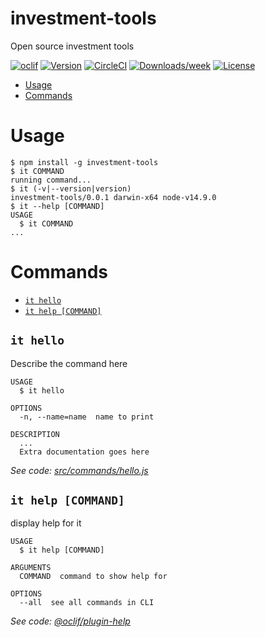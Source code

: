 investment-tools
================

Open source investment tools

[![oclif](https://img.shields.io/badge/cli-oclif-brightgreen.svg)](https://oclif.io)
[![Version](https://img.shields.io/npm/v/investment-tools.svg)](https://npmjs.org/package/investment-tools)
[![CircleCI](https://circleci.com/gh/https://github.com/lauksas/investment-tools/investment-tools/tree/master.svg?style=shield)](https://circleci.com/gh/https://github.com/lauksas/investment-tools/investment-tools/tree/master)
[![Downloads/week](https://img.shields.io/npm/dw/investment-tools.svg)](https://npmjs.org/package/investment-tools)
[![License](https://img.shields.io/npm/l/investment-tools.svg)](https://github.com/https://github.com/lauksas/investment-tools/investment-tools/blob/master/package.json)

<!-- toc -->
* [Usage](#usage)
* [Commands](#commands)
<!-- tocstop -->
# Usage
<!-- usage -->
```sh-session
$ npm install -g investment-tools
$ it COMMAND
running command...
$ it (-v|--version|version)
investment-tools/0.0.1 darwin-x64 node-v14.9.0
$ it --help [COMMAND]
USAGE
  $ it COMMAND
...
```
<!-- usagestop -->
# Commands
<!-- commands -->
* [`it hello`](#it-hello)
* [`it help [COMMAND]`](#it-help-command)

## `it hello`

Describe the command here

```
USAGE
  $ it hello

OPTIONS
  -n, --name=name  name to print

DESCRIPTION
  ...
  Extra documentation goes here
```

_See code: [src/commands/hello.js](https://github.com/lauksas/investment-tools/investment-tools/blob/v0.0.1/src/commands/hello.js)_

## `it help [COMMAND]`

display help for it

```
USAGE
  $ it help [COMMAND]

ARGUMENTS
  COMMAND  command to show help for

OPTIONS
  --all  see all commands in CLI
```

_See code: [@oclif/plugin-help](https://github.com/oclif/plugin-help/blob/v3.2.0/src/commands/help.ts)_
<!-- commandsstop -->
